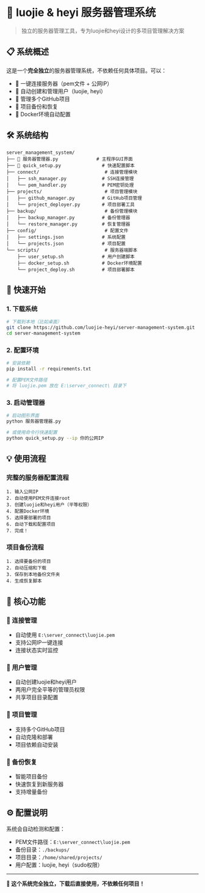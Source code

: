 # 🚀 luojie & heyi 服务器管理系统

> 独立的服务器管理工具，专为luojie和heyi设计的多项目管理解决方案

## 📋 系统概述

这是一个**完全独立**的服务器管理系统，不依赖任何具体项目。可以：
- 🔌 一键连接服务器（pem文件 + 公网IP）
- 👥 自动创建和管理用户（luojie, heyi）
- 📁 管理多个GitHub项目
- 💾 项目备份和恢复
- 🐳 Docker环境自动配置

## 🛠️ 系统结构

```
server_management_system/
├── 📱 服务器管理器.py              # 主程序GUI界面
├── 🔧 quick_setup.py               # 快速配置脚本
├── connect/                        # 连接管理模块
│   ├── ssh_manager.py             # SSH连接管理
│   └── pem_handler.py             # PEM密钥处理
├── projects/                       # 项目管理模块
│   ├── github_manager.py          # GitHub项目管理
│   └── project_deployer.py        # 项目部署工具
├── backup/                         # 备份管理模块
│   ├── backup_manager.py          # 备份管理器
│   └── restore_manager.py         # 恢复管理器
├── config/                         # 配置文件
│   ├── settings.json              # 系统配置
│   └── projects.json              # 项目配置
└── scripts/                        # 服务器端脚本
    ├── user_setup.sh              # 用户创建脚本
    ├── docker_setup.sh            # Docker环境配置
    └── project_deploy.sh          # 项目部署脚本
```

## 🚀 快速开始

### 1. 下载系统
```bash
# 下载到本地（比如桌面）
git clone https://github.com/luojie-heyi/server-management-system.git
cd server-management-system
```

### 2. 配置环境
```bash
# 安装依赖
pip install -r requirements.txt

# 配置PEM文件路径
# 将 luojie.pem 放在 E:\server_connect\ 目录下
```

### 3. 启动管理器
```bash
# 启动图形界面
python 服务器管理器.py

# 或使用命令行快速配置
python quick_setup.py --ip 你的公网IP
```

## 💡 使用流程

### 完整的服务器配置流程
```
1. 输入公网IP
2. 自动使用PEM文件连接root
3. 创建luojie和heyi用户（平等权限）
4. 配置Docker环境
5. 选择要部署的项目
6. 自动下载和配置项目
7. 完成！
```

### 项目备份流程
```
1. 选择要备份的项目
2. 自动压缩和下载
3. 保存到本地备份文件夹
4. 生成恢复脚本
```

## 🎯 核心功能

### 🔌 连接管理
- 自动使用 `E:\server_connect\luojie.pem`
- 支持公网IP一键连接
- 连接状态实时监控

### 👥 用户管理
- 自动创建luojie和heyi用户
- 两用户完全平等的管理员权限
- 共享项目目录配置

### 📁 项目管理
- 支持多个GitHub项目
- 自动克隆和部署
- 项目依赖自动安装

### 💾 备份恢复
- 智能项目备份
- 快速恢复到新服务器
- 支持增量备份

## ⚙️ 配置说明

系统会自动检测和配置：
- PEM文件路径：`E:\server_connect\luojie.pem`
- 备份目录：`./backups/`
- 项目目录：`/home/shared/projects/`
- 用户配置：luojie, heyi（sudo权限）

---

**🎉 这个系统完全独立，下载后直接使用，不依赖任何项目！** 